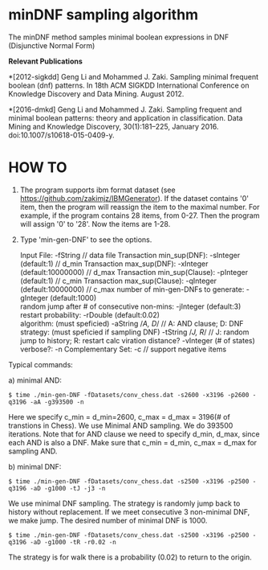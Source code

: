 # minDNF sampling algorithm

The minDNF method samples minimal boolean expressions in DNF
(Disjunctive Normal Form)


**Relevant Publications**

*[2012-sigkdd] Geng Li and Mohammed J. Zaki. Sampling minimal frequent boolean (dnf) patterns. In 18th ACM SIGKDD International Conference on Knowledge Discovery and Data Mining. August 2012.

*[2016-dmkd] Geng Li and Mohammed J. Zaki. Sampling frequent and minimal boolean patterns: theory and application in classification. Data Mining and Knowledge Discovery, 30(1):181–225, January 2016. doi:10.1007/s10618-015-0409-y.


# HOW TO

1) The program supports ibm format dataset (see https://github.com/zakimjz/IBMGenerator).  If the dataset contains '0' item, then the program will reassign the item to the maximal number. For example, if the program contains 28 items, from 0-27. Then the program will assign '0' to '28'. Now the items are 1-28.

2) Type 'min-gen-DNF' to see the options.

    Input File:                                    -fString                        // data file
    Transaction min_sup(DNF):                      -sInteger (default:1)           // d_min
    Transaction max_sup(DNF):                      -xInteger (default:10000000)    // d_max
    Transaction min_sup(Clause):                   -pInteger (default:1)           // c_min
    Transaction max_sup(Clause):                   -qInteger (default:10000000)    // c_max
    number of min-gen-DNFs to generate:            -gInteger (default:1000)        
    random jump after # of consecutive non-mins:   -jInteger (default:3)           
    restart probability:                           -rDouble  (default:0.02)         
    algorithm: (must speficied)                    -aString /*A, D*/               // A: AND clause;  D: DNF
    strategy:  (must speficied if sampling DNF)    -tString /*J, R*/               // J: random jump to history; R: restart
    calc viration distance?                        -vInteger (# of states)         
    verbose?:                                       -n
    Complementary Set:                              -c                             // support negative items

   
Typical commands:

a) minimal AND:

    $ time ./min-gen-DNF -fDatasets/conv_chess.dat -s2600 -x3196 -p2600 -q3196 -aA -g393500 -n

Here we specify c_min = d_min=2600, c_max = d_max = 3196(# of transtions in Chess).  We use Minimal AND sampling. We do 393500 iterations. Note that for AND clause we need to specify d_min, d_max, since each AND is also a DNF. Make sure that c_min = d_min, c_max = d_max for sampling AND.      
	
b) minimal DNF:

    $ time ./min-gen-DNF -fDatasets/conv_chess.dat -s2500 -x3196 -p2500 -q3196 -aD -g1000 -tJ -j3 -n

We use minimal DNF sampling. The strategy is randomly jump back to history without replacement. If we meet consecutive 3 non-minimal DNF, we make jump. The desired number of minimal DNF is 1000.
   
    $ time ./min-gen-DNF -fDatasets/conv_chess.dat -s2500 -x3196 -p2500 -q3196 -aD -g1000 -tR -r0.02 -n 

The strategy is for walk there is a probability (0.02) to return to the origin. 
